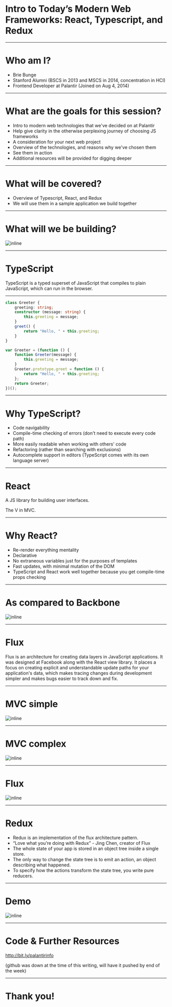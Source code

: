 # Intro to Today’s Modern Web Frameworks: React, Typescript, and Redux

---

# Who am I?

- Brie Bunge
- Stanford Alumni
  (BSCS in 2013 and MSCS in 2014, concentration in HCI)
- Frontend Developer at Palantir
  (Joined on Aug 4, 2014)

---

# What are the goals for this session?

- Intro to modern web technologies that we've decided on at Palantir
- Help give clarity in the otherwise perplexing journey of choosing JS frameworks
- A consideration for your next web project
- Overview of the technologies, and reasons why we've chosen them
- See them in action
- Additional resources will be provided for digging deeper

---

# What will be covered?

- Overview of Typescript, React, and Redux
- We will use them in a sample application we build together

---

# What will we be building?

![inline](images/demo.png)

---

# TypeScript

TypeScript is a typed superset of JavaScript that compiles to plain JavaScript, which can run in the browser.

---

```ts
class Greeter {
    greeting: string;
    constructor (message: string) {
        this.greeting = message;
    }
    greet() {
        return "Hello, " + this.greeting;
    }
}
```

```js
var Greeter = (function () {
    function Greeter(message) {
        this.greeting = message;
    }
    Greeter.prototype.greet = function () {
        return "Hello, " + this.greeting;
    };
    return Greeter;
})();
```

---

# Why TypeScript?

- Code navigability
- Compile-time checking of errors (don't need to execute every code path)
- More easily readable when working with others' code
- Refactoring (rather than searching with exclusions)
- Autocomplete support in editors (TypeScript comes with its own language server)

---

# React

A JS library for building user interfaces.

The V in MVC.

---

# Why React?

- Re-render everything mentality
- Declarative
- No extraneous variables just for the purposes of templates
- Fast updates, with minimal mutation of the DOM
- TypeScript and React work well together because you get compile-time props checking

---

# As compared to Backbone

![inline](images/backbone-todo.png)

---

# Flux

Flux is an architecture for creating data layers in JavaScript applications. It was designed at Facebook along with the React view library. It places a focus on creating explicit and understandable update paths for your application's data, which makes tracing changes during development simpler and makes bugs easier to track down and fix.

---

# MVC simple

![inline](./images/mvc-simple.png)

---

# MVC complex

![inline](./images/mvc-complex.png)

---

# Flux

![inline](./images/flux-simple.png)

---

# Redux

- Redux is an implementation of the flux architecture pattern.
- “Love what you’re doing with Redux” - Jing Chen, creator of Flux
- The whole state of your app is stored in an object tree inside a single store.
- The only way to change the state tree is to emit an action, an object describing what happened.
- To specify how the actions transform the state tree, you write pure reducers.

---

# Demo

![inline](images/demo.png)

--- 

# Code & Further Resources

http://bit.ly/palantirinfo

(github was down at the time of this writing, will have it pushed by end of the week)

---

# Thank you!
